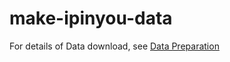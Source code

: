 make-ipinyou-data
=================

For details of Data download, see [Data Preparation](https://github.com/Atomu2014/make-ipinyou-data)
